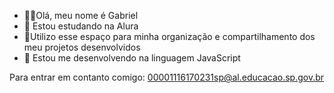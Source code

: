 - 🙋‍♂️Olá, meu nome é Gabriel
- 📖 Estou estudando na Alura
- 🌱Utilizo esse espaço para minha organização e compartilhamento dos meu projetos desenvolvidos
- 💬 Estou me desenvolvendo na linguagem JavaScript

Para entrar em contanto comigo: 00001116170231sp@al.educacao.sp.gov.br
